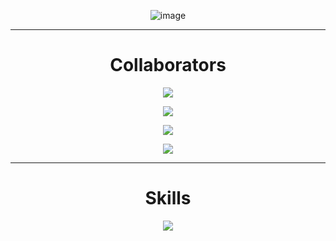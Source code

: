 <div align="center">
  
  ![image](https://github.com/Fluid-Client-Development/.github/blob/76db751efa35d3b6d575eac3599461c1b0d64514/profile/png_20230407_183044_0000.png)

---

# Collaborators

  

<p align = "center"><a href="https://github.com/Quantamyt/"><img src = "https://github-widgetbox.vercel.app/api/profile?username=Quantamyt&data=followers,repositories,stars,commits&theme=viridescent"></p></a>

<p align = "center"><a href="https://github.com/GamerHun1238/"><img src = "https://github-widgetbox.vercel.app/api/profile?username=GamerHun1238&data=followers,repositories,stars,commits&theme=viridescent"></p></a>

<p align = "center"><a href="https://github.com/Slddev"><img src = "https://github-widgetbox.vercel.app/api/profile?username=Slddev&data=followers,repositories,stars,commits&theme=viridescent"></p></a>

<p align = "center"><a href="https://github.com/spetterman66"><img src = "https://github-widgetbox.vercel.app/api/profile?username=spetterman66&data=followers,repositories,stars,commits&theme=viridescent"></p></a>

  ---
  
  # Skills
  
<p align = "center"><img src = "https://github-widgetbox.vercel.app/api/skills?names=java,kotlin,python,html,css,javascript,typescript,c,php,react,bash,powershell&includeNames=true&theme=viridescent"></p>
